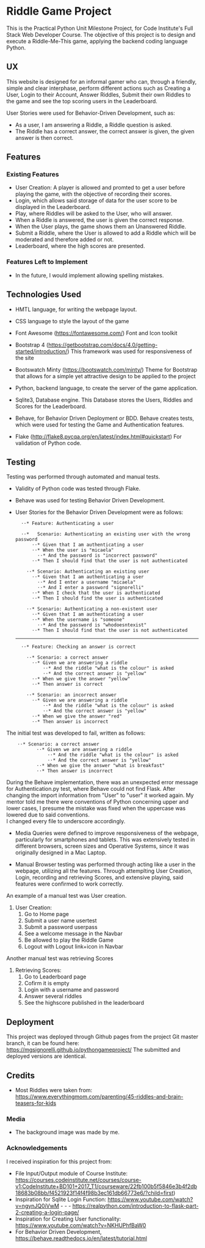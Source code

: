 # Riddle Game Project

This is the Practical Python Unit Milestone Project, for Code Institute's Full Stack Web Developer Course.
The objective of this project is to design and execute a Riddle-Me-This game, applying the backend coding language Python.

## UX

This website is designed for an informal gamer who can, through a friendly, simple and clear interphase, perform different actions such as Creating a User,
Login to their Account, Answer Riddles, Submit their own Riddles to the game and see the top scoring users in the Leaderboard. 

User Stories were used for Behavior-Driven Development, such as:
- As a user, I am answering a Riddle, a Riddle question is asked. 
- The Riddle has a correct answer, the correct answer is given, the given answer is then correct.


## Features

### Existing Features
- User Creation: A player is allowed and promted to get a user before playing the game, with the objective of recording their scores.
- Login, which allows said storage of data for the user score to be displayed in the Leaderboard.
- Play, where Riddles will be asked to the User, who will answer.
- When a Riddle is answered, the user is given the correct response.
- When the User plays, the game shows them an Unanswered Riddle.
- Submit a Riddle, where the User is allowed to add a Riddle which will be moderated and therefore added or not.
- Leaderboard, where the high scores are presented.


### Features Left to Implement
- In the future, I would implement allowing spelling mistakes.

## Technologies Used

- HMTL language, for writing the webpage layout. 

- CSS language to style the layout of the game

- Font Awesome (https://fontawesome.com/)
    Font and Icon toolkit

- Bootstrap 4 (https://getbootstrap.com/docs/4.0/getting-started/introduction/)
    This framework was used for responsiveness of the site 

- Bootswatch Minty (https://bootswatch.com/minty/)
    Theme for Bootstrap that allows for a simple yet attractive design to be applied to the project

- Python, backend language, to create the server of the game application.

- Sqlite3, Database engine. 
    This Database stores the Users, Riddles and Scores for the Leaderboard. 

- Behave, for Behavior Driven Deployment or BDD.
    Behave creates tests, which were used for testing the Game and Authentication features.

- Flake (http://flake8.pycqa.org/en/latest/index.html#quickstart) 
    For validation of Python code.



## Testing

Testing was performed through automated and manual tests. 

- Validity of Python code was tested through Flake. 

- Behave was used for testing Behavior Driven Development. 

- User Stories for the Behavior Driven Development were as follows:

        ⋅⋅* Feature: Authenticating a user
        
        ⋅⋅*   Scenario: Authenticating an existing user with the wrong password 
            ⋅⋅* Given that I am authenticating a user
            ⋅⋅* When the user is "micaela"
              ⋅⋅* And the password is "incorrect password"
            ⋅⋅* Then I should find that the user is not authenticated
          
          ⋅⋅* Scenario: Authenticating an existing user
            ⋅⋅* Given that I am authenticating a user
              ⋅⋅* And I enter a username "micaela"
              ⋅⋅* And I enter a password "signorelli"
            ⋅⋅* When I check that the user is authenticated
            ⋅⋅* Then I should find the user is authenticated
        
          ⋅⋅* Scenario: Authenticating a non-existent user
            ⋅⋅* Given that I am authenticating a user
            ⋅⋅* When the username is "someone"
              ⋅⋅* And the password is "whodoesntexist"
            ⋅⋅* Then I should find that the user is not authenticated
            
    ----------------------------------------------------------------------------
    
        ⋅⋅* Feature: Checking an answer is correct 
          
          ⋅⋅* Scenario: a correct answer
            ⋅⋅* Given we are answering a riddle
                ⋅⋅* And the riddle "what is the colour" is asked
                ⋅⋅* And the correct answer is "yellow"
            ⋅⋅* When we give the answer "yellow"
            ⋅⋅* Then answer is correct
            
          ⋅⋅* Scenario: an incorrect answer
            ⋅⋅* Given we are answering a riddle
                ⋅⋅* And the riddle "what is the colour" is asked
                ⋅⋅* And the correct answer is "yellow"
            ⋅⋅* When we give the answer "red"
            ⋅⋅* Then answer is incorrect
            
The initial test was developed to fail, written as follows:
        
        ⋅⋅* Scenario: a correct answer
               ⋅⋅* Given we are answering a riddle
                   ⋅⋅* And the riddle "what is the colour" is asked
                   ⋅⋅* And the correct answer is "yellow"
               ⋅⋅* When we give the answer "what is breakfast"
               ⋅⋅* Then answer is incorrect


During the Behave implementation, there was an unexpected error message for 
Authentication.py test, where Behave could not find Flask. After changing the 
import information from "User" to "user" it worked again. My mentor told me there 
were conventions of Python concerning upper and lower cases, I presume the mistake 
was fixed when the uppercase was lowered due to said conventions.  
I changed every file to underscore accordingly. 

- Media Queries were defined to improve responsiveness of the webpage, particularly 
for smartphones and tablets. This was extensively tested in different browsers, 
screen sizes and Operative Systems, since it was originally designed in a Mac Laptop.

- Manual Browser testing was performed through acting like a user in the webpage, 
utilizing all the features. Through attemplting User Creation, Login, recording 
and retrieving Scores, and extensive playing, said features were confirmed to 
work correctly.


An example of a manual test was User creation.
1. User Creation:
    1. Go to Home page
    2. Submit a user name usertest
    3. Submit a password userpass
    4. See a welcome message in the Navbar
    5. Be allowed to play the Riddle Game
    6. Logout with Logout link+icon in Navbar

Another manual test was retrieving Scores
1. Retrieving Scores:
    1. Go to Leaderboard page
    2. Cofirm it is empty
    3. Login with a username and password
    4. Answer several riddles
    5. See the highscore published in the leaderboard



## Deployment
This project was deployed through Github pages from the project Git master branch,
it can be found here: https://mgsignorelli.github.io/pythongameproject/
The submitted and deployed versions are identical.


## Credits

- Most Riddles were taken from: 
https://www.everythingmom.com/parenting/45-riddles-and-brain-teasers-for-kids

### Media
- The background image was made by me.

### Acknowledgements

I received inspiration for this project from:
 - File Input/Output module of Course Institute: https://courses.codeinstitute.net/courses/course-v1:CodeInstitute+BD101+2017_T1/courseware/22fb100b5f5846e3b4f2db18683b08bb/f4521923f14f4f98b3ec161db66773e6/?child=first)
 - Inspiration for Sqlite Login Function: https://www.youtube.com/watch?v=ngynJQ0iVwM - - - https://realpython.com/introduction-to-flask-part-2-creating-a-login-page/
 - Inspiration for Creating User functionality: https://www.youtube.com/watch?v=NKHUPhfBaW0
 - For Behavior Driven Development, https://behave.readthedocs.io/en/latest/tutorial.html